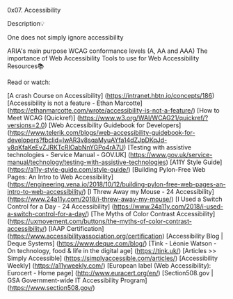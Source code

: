 0x07. Accessibility

Description💡

One does not simply ignore accessibility

ARIA's main purpose
WCAG conformance levels (A, AA and AAA)
The importance of Web Accessibility
Tools to use for Web Accessibility
Resources📚

Read or watch:

[A crash Course on Accessibility] (https://intranet.hbtn.io/concepts/186)
[Accessibility is not a feature - Ethan Marcotte] (https://ethanmarcotte.com/wrote/accessibility-is-not-a-feature/)
[How to Meet WCAG (Quickref)] (https://www.w3.org/WAI/WCAG21/quickref/?versions=2.0)
[Web Accessibility Guidebook for Developers] (https://www.telerik.com/blogs/web-accessibility-guidebook-for-developers?fbclid=IwAR3v8sqaMyuAYfa14dZJpDKqJd-v8qKfaKeEvZJRKTcRIOabNnYGPo4rA7U)
[Testing with assistive technologies - Service Manual - GOV.UK] (https://www.gov.uk/service-manual/technology/testing-with-assistive-technologies)
[A11Y Style Guide] (https://a11y-style-guide.com/style-guide/)
[Building Pylon-Free Web Pages: An Intro to Web Accessibility] (https://engineering.vena.io/2018/10/12/building-pylon-free-web-pages-an-intro-to-web-accessibility/)
[I Threw Away my Mouse - 24 Accessibility] (https://www.24a11y.com/2018/i-threw-away-my-mouse/)
[I Used a Switch Control for a Day - 24 Accessibility] (https://www.24a11y.com/2018/i-used-a-switch-control-for-a-day/)
[The Myths of Color Contrast Accessibility] (https://uxmovement.com/buttons/the-myths-of-color-contrast-accessibility/)
[IAAP Certification] (https://www.accessibilityassociation.org/certification)
[Accessibility Blog | Deque Systems] (https://www.deque.com/blog/)
[Tink - Léonie Watson - On technology, food & life in the digital age] (https://tink.uk/)
[Articles >> Simply Accessible] (https://simplyaccessible.com/articles/)
[Accessibility Weekly] (https://a11yweekly.com/)
[European label (Web Accessibility): Eurocert - Home page] (http://www.euracert.org/en/)
[Section508.gov | GSA Government-wide IT Accessibility Program] (https://www.section508.gov/)
